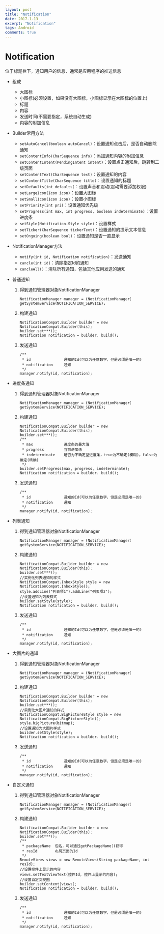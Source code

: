 ```yaml
---
layout: post
title: "Notification"
date: 2017-1-13
excerpt: "Notification"
tags: Android
comments: true
---
```


# Notification
位于标题栏下，通知用户的信息，通常是应用程序的推送信息

- 组成
	- 大图标
	- 小图标(必须设置，如果没有大图标，小图标显示在大图标的位置上)
	- 标题
	- 内容
	- 发送时间(不需要指定，系统自动生成)
	- 内容的附加信息

- Builder常用方法
	- ``setAutoCancel(boolean autoCancel)``：设置通知点击后，是否自动删除通知
	- ``setContentInfo(CharSequence info)``：添加通知内容的附加信息
	- ``setContentIntent(PendingIntent intent)``：设置点击通知后，跳转到二级页面
	- ``setContentText(CharSequence text)``：设置通知的内容
	- ``setContentTitle(CharSequence title)``：设置通知的标题
	- ``setDefaults(int defaults)``：设置声音和震动(震动需要添加权限)
	- ``setLargeIcon(Icon icon)``：设置大图标
	- ``setSmallIcon(Icon icon)``：设置小图标
	- ``setPriority(int pri)``：设置通知优先级
	- ``setProgress(int max, int progress, boolean indeterminate)``：设置进度条
	- ``setStyle(Notification.Style style)``：设置样式
	- ``setTicker(CharSequence tickerText)``：设置通知的提示文本信息
	- ``setOngoing(boolean bool)``：设置通知是否一直显示

- NotificationManager方法
	- ``notify(int id, Notification notification)``：发送通知
	- ``cancle(int id)``：清除指定Id的通知
	- ``cancleAll()``：清除所有通知，包括其他应用发送的通知
	
- 普通通知
	1. 得到通知管理器对象NotificationManager
		
		```
		NotificationManager manager = (NotificationManager) getSystemService(NOTIFICATION_SERVICE);
		```
		
	2. 构建通知
		
		```
		NotificationCompat.Builder builder = new NotificationCompat.Builder(this);
		builder.set***();
		Notification notification = builder. build();
		```
		
	3. 发送通知
		
		```
		/**
		 * id				通知的Id(可以为任意数字，但是必须是唯一的)
		 * notification		通知
		 */
		manager.notify(id, notification);
		```
		
- 进度条通知
	1. 得到通知管理器对象NotificationManager
		
		```
		NotificationManager manager = (NotificationManager) getSystemService(NOTIFICATION_SERVICE);
		```
		
	2. 构建通知
		
		```
		NotificationCompat.Builder builder = new NotificationCompat.Builder(this);
		builder.set***();
		/**
		 * max				进度条的最大值
		 * progress			当前进度值
		 * indeterminate	是否为不确定型进度条，true为不确定(模糊)，false为确定(精确)
		 */
		builder.setProgress(max, progress, indeterminate);
		Notification notification = builder. build();
		```
		
	3. 发送通知
		
		```
		/**
		 * id				通知的Id(可以为任意数字，但是必须是唯一的)
		 * notification		通知
		 */
		manager.notify(id, notification);
		```
		
- 列表通知
	1. 得到通知管理器对象NotificationManager
		
		```
		NotificationManager manager = (NotificationManager) getSystemService(NOTIFICATION_SERVICE);
		```
		
	2. 构建通知
		
		```
		NotificationCompat.Builder builder = new NotificationCompat.Builder(this);
		builder.set***();
		//实例化列表通知的样式
		NotificationCompat.InboxStyle style = new NotificationCompat.InboxStyle();
		style.addLine("列表项1").addLine("列表项2");
		//设置通知为列表样式
		builder.setStyle(style);
		Notification notification = builder. build();
		```
		
	3. 发送通知
		
		```
		/**
		 * id				通知的Id(可以为任意数字，但是必须是唯一的)
		 * notification		通知
		 */
		manager.notify(id, notification);
		```
		
- 大图片的通知
	1. 得到通知管理器对象NotificationManager
		
		```
		NotificationManager manager = (NotificationManager) getSystemService(NOTIFICATION_SERVICE);
		```
		
	2. 构建通知
		
		```
		NotificationCompat.Builder builder = new NotificationCompat.Builder(this);
		builder.set***();
		//实例化大图片通知的样式
		NotificationCompat.BigPictureStyle style = new NotificationCompat.BigPictureStyle();
		style.bigPicture(bitmap);
		//设置通知为大图片样式
		builder.setStyle(style);
		Notification notification = builder. build();
		```
		
	3. 发送通知
		
		```
		/**
		 * id				通知的Id(可以为任意数字，但是必须是唯一的)
		 * notification		通知
		 */
		manager.notify(id, notification);
		```

- 自定义通知
	1. 得到通知管理器对象NotificationManager
		
		```
		NotificationManager manager = (NotificationManager) getSystemService(NOTIFICATION_SERVICE);
		```
		
	2. 构建通知
		
		```
		NotificationCompat.Builder builder = new NotificationCompat.Builder(this);
		builder.set***();
		/**
		 * packageName	包名，可以通过getPackageName()获得
		 * resId		布局页面的Id
		 */
		RemoteViews views = new RemoteViews(String packageName, int resId);
		//设置控件上显示的内容
		views.setTextViewText(控件Id, 控件上显示的内容);
		//设置自定义视图
		builder.setContent(views);
		Notification notification = builder. build();
		```
		
	3. 发送通知
		
		```
		/**
		 * id				通知的Id(可以为任意数字，但是必须是唯一的)
		 * notification		通知
		 */
		manager.notify(id, notification);
		```